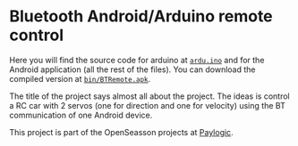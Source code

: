 Bluetooth Android/Arduino remote control
========================================

Here you will find the source code for arduino at
[``ardu.ino``](https://github.com/agonzalezro/BTRemote/blob/master/ardu.ino)
and for the Android application (all the rest of the files). You can download the
compiled version at
[``bin/BTRemote.apk``](https://github.com/agonzalezro/BTRemote/blob/master/bin/BTRemote.apk?raw=true).

The title of the project says almost all about the project. The ideas is
control a RC car with 2 servos (one for direction and one for velocity) using
the BT communication of one Android device.

This project is part of the OpenSeasson projects at
[Paylogic](http://paylogic.nl).
